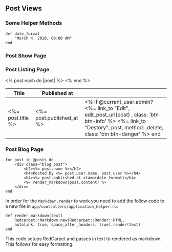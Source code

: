 ## Post Views

### Some Helper Methods

	def date_format
		"March 4, 2010, 09:00 AM"
	end

### Post Show Page

### Post Listing Page
<table>
	<thead>
		<tr>
			<th>Title</th>
			<th>Published at</th>
			<th></th>
		</tr>
	</thead>
	<tbody>
		<% post.each do |post| %>
			<tr>
				<td><%= post.title %></td>
				<td><%= post.published_at %></td>
				<td>
				  <% if @current_user.admin?
				  <%= link_to "Edit", edit_post_url(post) , class: 'btn btn-info' %>
				  <%= link_to "Destory", post, method: :delete, class: 'btn btn-danger' %>
				end
				</td>
			</tr>
		<% end %>
	</tbody>
</table>
	

### Post Blog Page

	for post in @posts do
		<div class="blog post">
			<h2><%= post.name %></h2>
			<h4>Posted by <%= post.user.name, post.user %></h4>
			<h4><%= post.published_at.stamp(date_format)</h4>
			<%= render_markdown(post.content) %>
		</div>
	end
In order for the `Markdown.render` to work you need to add the follow code to a new file in `app/controllers/application_helper.rb`.

	def render_markdown(text)
		Redcarpet::Markdown.new(Redcarpet::Render::HTML,
        autolink: true, space_after_headers: true).render(text)
	end
	
This code setups RedCarpet and passes in text to rendered as markdown. This follows for easy formatting.

